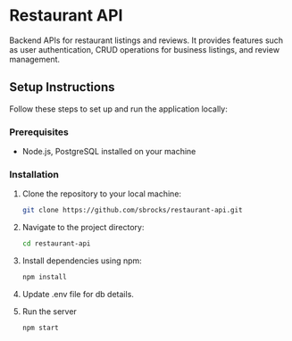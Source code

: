 # Restaurant API

Backend APIs for restaurant listings and reviews. It provides features such as user authentication, CRUD operations for business listings, and review management.

## Setup Instructions

Follow these steps to set up and run the application locally:

### Prerequisites

- Node.js, PostgreSQL installed on your machine

### Installation

1. Clone the repository to your local machine:

   ```bash
   git clone https://github.com/sbrocks/restaurant-api.git

2. Navigate to the project directory:
    ```bash
    cd restaurant-api

3. Install dependencies using npm:
    ```bash
    npm install

4. Update .env file for db details.

5. Run the server
    ```bash
    npm start
